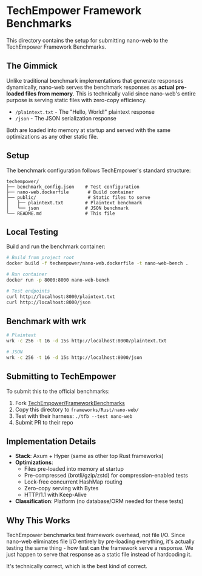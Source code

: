 # TechEmpower Framework Benchmarks

This directory contains the setup for submitting nano-web to the TechEmpower Framework Benchmarks.

## The Gimmick

Unlike traditional benchmark implementations that generate responses dynamically, nano-web serves the benchmark responses as **actual pre-loaded files from memory**. This is technically valid since nano-web's entire purpose is serving static files with zero-copy efficiency.

- `/plaintext.txt` - The "Hello, World!" plaintext response
- `/json` - The JSON serialization response

Both are loaded into memory at startup and served with the same optimizations as any other static file.

## Setup

The benchmark configuration follows TechEmpower's standard structure:

```
techempower/
├── benchmark_config.json    # Test configuration
├── nano-web.dockerfile       # Build container
├── public/                   # Static files to serve
│   ├── plaintext.txt        # Plaintext benchmark
│   └── json                 # JSON benchmark
└── README.md                # This file
```

## Local Testing

Build and run the benchmark container:

```bash
# Build from project root
docker build -f techempower/nano-web.dockerfile -t nano-web-bench .

# Run container
docker run -p 8000:8000 nano-web-bench

# Test endpoints
curl http://localhost:8000/plaintext.txt
curl http://localhost:8000/json
```

## Benchmark with wrk

```bash
# Plaintext
wrk -c 256 -t 16 -d 15s http://localhost:8000/plaintext.txt

# JSON
wrk -c 256 -t 16 -d 15s http://localhost:8000/json
```

## Submitting to TechEmpower

To submit this to the official benchmarks:

1. Fork [TechEmpower/FrameworkBenchmarks](https://github.com/TechEmpower/FrameworkBenchmarks)
2. Copy this directory to `frameworks/Rust/nano-web/`
3. Test with their harness: `./tfb --test nano-web`
4. Submit PR to their repo

## Implementation Details

- **Stack**: Axum + Hyper (same as other top Rust frameworks)
- **Optimizations**:
  - Files pre-loaded into memory at startup
  - Pre-compressed (brotli/gzip/zstd) for compression-enabled tests
  - Lock-free concurrent HashMap routing
  - Zero-copy serving with Bytes
  - HTTP/1.1 with Keep-Alive
- **Classification**: Platform (no database/ORM needed for these tests)

## Why This Works

TechEmpower benchmarks test framework overhead, not file I/O. Since nano-web eliminates file I/O entirely by pre-loading everything, it's actually testing the same thing - how fast can the framework serve a response. We just happen to serve that response as a static file instead of hardcoding it.

It's technically correct, which is the best kind of correct.

